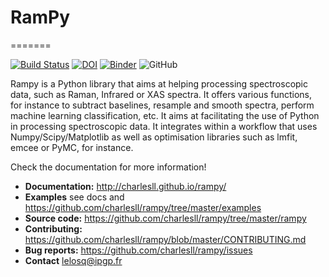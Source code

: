 # RamPy
=======

[![Build Status](https://travis-ci.org/charlesll/rampy.svg?branch=master)](https://travis-ci.org/charlesll/rampy)
[![DOI](https://zenodo.org/badge/DOI/10.5281/zenodo.1168729.svg)](https://doi.org/10.5281/zenodo.1168729) [![Binder](https://mybinder.org/badge_logo.svg)](https://mybinder.org/v2/gh/charlesll/rampy.git/master)
![GitHub](https://img.shields.io/github/license/charlesll/rampy)

Rampy is a Python library that aims at helping processing spectroscopic data, such as Raman, Infrared or XAS spectra. It offers various functions, for instance to subtract baselines, resample and smooth spectra, perform machine learning classification, etc. It aims at facilitating the use of Python in processing spectroscopic data. It integrates within a workflow that uses Numpy/Scipy/Matplotlib as well as optimisation libraries such as lmfit, emcee or PyMC, for instance.

Check the documentation for more information!

- **Documentation:** http://charlesll.github.io/rampy/
- **Examples** see docs and https://github.com/charlesll/rampy/tree/master/examples
- **Source code:** https://github.com/charlesll/rampy/tree/master/rampy
- **Contributing:** https://github.com/charlesll/rampy/blob/master/CONTRIBUTING.md
- **Bug reports:** https://github.com/charlesll/rampy/issues
- **Contact** lelosq@ipgp.fr
